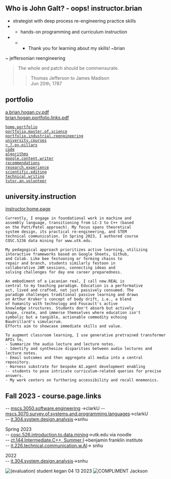 ## Who is John Galt? - oops! instructor.brian
- strategist with deep process re-engineering practice skills
- - hands-on programming and curriculum instruction  
- - - Thank you for learning about my skills! ~brian

~ jeffersonian reengineering  
> The whole and patch should be commensurate.  
>> Thomas Jefferson to James Madison  
>> Jun 20th, 1787  

## portfolio  
[a.brian.hogan.cv.pdf](https://github.com/bbe2/portfolio/files/12580785/a.brian.hogan.cv.pdf)  
[brian.hogan.portfolio.links.pdf](https://github.com/bbe2/portfolio/files/12580656/brian.hogan.portfolio.links.pdf)  

[`home.portfolio`](https://github.com/bbe2/portfolio.brian)  
[`portfolio.master.of.science`](https://github.com/bbe2/portfolio/tree/master_portfolio)  
[`portfolio.industrial.reengineering`](https://github.com/bbe2/portfolio/tree/reengineering)  
[`university.courses`](https://github.com/bbe2/instructor.brian)  
[`>_7.py.pillars`](https://github.com/bbe2/portfolio/tree/%3E_7_Pillars_of_Python)   
[`code`](https://github.com/bbe2/portfolio/tree/code)  
[`algorithms`](https://github.com/bbe2/professor.full.brain/tree/algorithms)  
[`google.content.writer`](https://github.com/bbe2/portfolio/tree/tech_curriculum_an_GwG)  
[`recommendations`](https://github.com/bbe2/portfolio/tree/reference_recommend)    
[`research.experience`](https://github.com/bbe2/portfolio/tree/research_experience )  
[`scientific.editing`](https://github.com/bbe2/portfolio/tree/scientific_edit)  
[`technical.writing`](https://github.com/bbe2/portfolio/tree/tech_write)  
[`tutor.an.volunteer`](https://github.com/bbe2/portfolio/tree/tutor_volunteer)  


## university.instruction  
[instructor.home.page](https://github.com/bbe2/instructor.brian)  
```
Currently, I engage in foundational work in machine and
assembly language, transitioning from LC-3 to C++ (based
on the Patt/Patel approach). My focus spans theoretical
system design, its practical re-engineering, and STEM
technical communication. In Spring 2023, I authored course
COSC.5236 data mining for www.utk.edu.    

My pedagogical approach prioritizes active learning, utilizing
interactive frameworks based on Google Sheets, Github,
and Colab. Like bee festooning or forming chains to
repair and branch, students similarly festoon in
collaborative JAM sessions, connecting ideas and
solving challenges for day one career preparedness.   

An embodiment of a Lacanian real, I call new.REAL is
central to my teaching paradigm. Education is a performative
act, lived and crafted, not just passively consumed. The
paradigm challenges traditional passive learning and draws
on Arthur Kroker's concept of body drift, i.e., a blend
of humanity with technology and Foucault's active
knowledge structures. Students don't absorb but actively
shape, create, and immerse themselves where education isn't
symbolic but a tangible, actionable commodity echoing
Baudrillard's simulacrum.
Efforts aim to showcase immediate skills and value.     

To augment classroom learning, I use generative pretrained transformer APIs to,  
- Summarize the audio lecture and lecture notes.   
- Identify and synthesize disparities between audio lectures and lecture notes.   
- Email outcomes and then aggregate all media into a central repository.   
- Harness substrate for bespoke AI.agent development enabling
-- students to pose intricate curriculum-related queries for precise answers.   
- My work centers on furthering accessibility and recall mnemonics.  
```

## Fall 2023 - course.page.links
-- [mscs.3050.software.engineering](https://github.com/bbe2/instructor.brian/tree/mscs.3070.survey.of.systems.and.programming.languages) ->clarkU 
-- [mscs.3070.survey.of.systems.and.programming.languages](https://github.com/bbe2/instructor.brian/tree/mscs.3070.survey.of.systems.and.programming.languages)->clarkU  
-- [it.304.system.design.analysis](https://github.com/bbe2/instructor.brian/tree/it.304.fall.2023)->snhu  

Spring 2023  
-- [cosc.526.introduction.to.data.mining](https://github.com/bbe2/professor/tree/cosc.526.intro.to.data.Mining.utk.edu)->utk.edu via noodle  
-- [ct.144.Intermediate.C++, Summer I](https://github.com/bbe2/professor/tree/ct.144.intermedat.C%2B%2B)->benjamin franklin institute  
-- [it.226.technical.communication.w.AI](https://github.com/bbe2/professor/tree/it.226.technical.communication.w.ai)-> snhu  

2022  
-- [it.304.system.design.analysis](https://github.com/bbe2/IT.304.Fall.2022)->snhu  

![(evaluation) student kegan 04 13 2023](https://github.com/bbe2/professor/assets/59778456/356cefc6-475e-472f-8b75-e23c5b5b38b9)
![COMPLIMENT Jackson](https://github.com/bbe2/professor/assets/59778456/55b15676-2ea6-490f-9bc1-86e85acf230a)  
